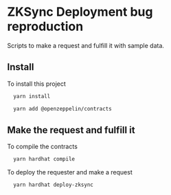 # ZKSync Deployment bug reproduction

Scripts to make a request and fulfill it with sample data.

## Install 

To install this project

```bash
  yarn install
```
```bash
  yarn add @openzeppelin/contracts
```

## Make the request and fulfill it

To compile the contracts

```bash
  yarn hardhat compile
```

To deploy the requester and make a request

```bash
  yarn hardhat deploy-zksync
```